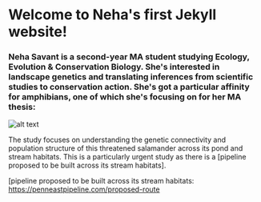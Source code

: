 # Welcome to Neha's first Jekyll website!

### Neha Savant is a second-year MA student studying Ecology, Evolution & Conservation Biology. She's interested in landscape genetics and translating inferences from scientific studies to conservation action. She's got a particular affinity for amphibians, one of which she's focusing on for her MA thesis:

![alt text](https://nehasavant.files.wordpress.com/2017/12/whit001_1-e1513704957775.jpg?w=774&h=548 "A long-tail salamander in hand!")

The study focuses on understanding the genetic connectivity and population structure of this threatened salamander across its pond and stream habitats. This is a particularly urgent study as there is a [pipeline proposed to be built across its stream habitats].

[pipeline proposed to be built across its stream habitats: https://penneastpipeline.com/proposed-route
